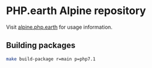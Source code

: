 # PHP.earth Alpine repository

Visit [alpine.php.earth](https://alpine.php.earth/) for usage information.

## Building packages

```bash
make build-package r=main p=php7.1
```
